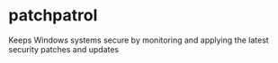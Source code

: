 # patchpatrol
 Keeps Windows systems secure by monitoring and applying the latest security patches and updates
